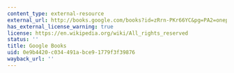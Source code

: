 ```yaml
---
content_type: external-resource
external_url: http://books.google.com/books?id=zRrn-PKr66YC&pg=PA2=onepage
has_external_license_warning: true
license: https://en.wikipedia.org/wiki/All_rights_reserved
status: ''
title: Google Books
uid: 0e9b4420-c034-491a-bce9-1779f3f39876
wayback_url: ''
---
```

